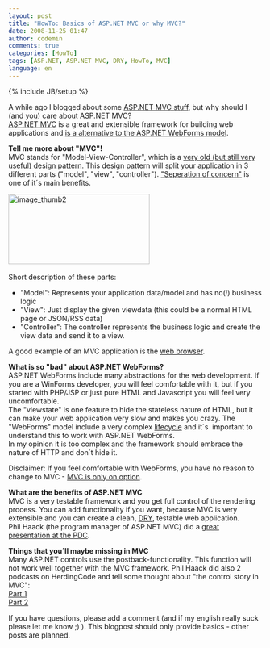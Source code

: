 ```yaml
---
layout: post
title: "HowTo: Basics of ASP.NET MVC or why MVC?"
date: 2008-11-25 01:47
author: codemin
comments: true
categories: [HowTo]
tags: [ASP.NET, ASP.NET MVC, DRY, HowTo, MVC]
language: en
---
```

{% include JB/setup %}
<p>A while ago I blogged about some <a href="http://code-inside.de/blog-in/tag/aspnet-mvc/">ASP.NET MVC stuff</a>, but why should I (and you) care about ASP.NET MVC?    <br /><a href="http://asp.net/mvc">ASP.NET MVC</a> is a great and extensible framework for building web applications and <a href="http://www.hanselman.com/blog/DevConnectionsTheASPNETMVCFramework.aspx">is a alternative to the ASP.NET WebForms model</a>.</p>  <p><strong>Tell me more about &quot;MVC&quot;!&#160; <br /></strong>MVC stands for &quot;Model-View-Controller&quot;, which is a <a href="http://wikipedia.org/wiki/Model_View_Controller">very old (but still very useful) design pattern</a>. This design pattern will split your application in 3 different parts (&quot;model&quot;, &quot;view&quot;, &quot;controller&quot;). <a href="http://en.wikipedia.org/wiki/Separation_of_concerns">&quot;Seperation of concern&quot;</a> is one of it&#180;s main benefits.</p>  <p><a href="{{BASE_PATH}}/assets/wp-images-en/image-thumb210.png"><img style="border-right: 0px; border-top: 0px; border-left: 0px; border-bottom: 0px" height="139" alt="image_thumb2" src="{{BASE_PATH}}/assets/wp-images-en/image-thumb2-thumb.png" width="280" border="0" /></a>&#160;</p>  <p>Short description of these parts:</p>  <ul>   <li>&quot;Model&quot;: Represents your application data/model and has no(!) business logic</li>    <li>&quot;View&quot;: Just display the given viewdata (this could be a normal HTML page or JSON/RSS data)</li>    <li>&quot;Controller&quot;: The controller represents the business logic and create the view data and send it to a view.</li> </ul>  <p>A good example of an MVC application is the <a href="http://www.codinghorror.com/blog/archives/001112.html">web browser</a>.</p>  <p><strong>What is so &quot;bad&quot; about ASP.NET WebForms?</strong>    <br />ASP.NET WebForms include many abstractions for the web development. If you are a WinForms developer, you will feel comfortable with it, but if you started with PHP/JSP or just pure HTML and Javascript you will feel very uncomfortable.     <br />The &quot;viewstate&quot; is one feature to hide the stateless nature of HTML, but it can make your web application very slow and makes you crazy. The &quot;WebForms&quot; model include a very complex <a href="http://www.eggheadcafe.com/articles/20051227.asp">lifecycle</a> and it&#180;s&#160; important to understand this to work with ASP.NET WebForms.    <br />In my opinion it is too complex and the framework should embrace the nature of HTTP and don&#180;t hide it.</p>  <p>Disclaimer: If you feel comfortable with WebForms, you have no reason to change to MVC - <a href="http://www.hanselman.com/blog/DevConnectionsTheASPNETMVCFramework.aspx">MVC is only on option</a>.</p>  <p><strong>What are the benefits of ASP.NET MVC</strong>    <br />MVC is a very testable framework and you get full control of the rendering process. You can add functionality if you want, because MVC is very extensible and you can create a clean, <a href="http://en.wikipedia.org/wiki/DRY">DRY</a>, testable web application.     <br />Phil Haack (the program manager of ASP.NET MVC) did a <a href="http://channel9.msdn.com/pdc2008/PC21/">great presentation at the PDC</a>.</p>  <p><strong>Things that you&#180;ll maybe missing in MVC</strong>    <br />Many ASP.NET controls use the postback-functionality. This function will not work well together with the MVC framework. Phil Haack did also 2 podcasts on HerdingCode and tell some thought about &quot;the control story in MVC&quot;:    <br /><a href="http://herdingcode.com/?p=75">Part 1</a>    <br /><a href="http://herdingcode.com/?p=82">Part 2</a></p>  <p>If you have questions, please add a comment (and if my english really suck please let me know ;) ). This blogpost should only provide basics - other posts are planned.</p>
